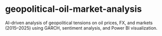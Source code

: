 # geopolitical-oil-market-analysis
AI-driven analysis of geopolitical tensions on oil prices, FX, and markets (2015–2025) using GARCH, sentiment analysis, and Power BI visualization.
